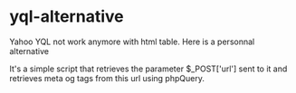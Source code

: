 # yql-alternative
Yahoo YQL not work anymore with html table. Here is a personnal alternative

It's a simple script that retrieves the parameter $_POST['url'] sent to it and retrieves meta og tags from this url using phpQuery.
